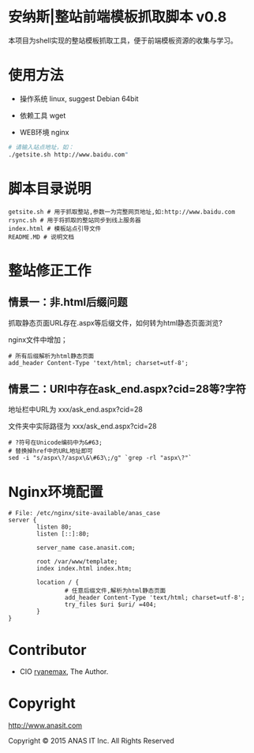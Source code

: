 # 安纳斯|整站前端模板抓取脚本 v0.8
本项目为shell实现的整站模板抓取工具，便于前端模板资源的收集与学习。
# 使用方法
- 操作系统 linux, suggest Debian 64bit

- 依赖工具 wget

- WEB环境 nginx

``` bash
# 请输入站点地址，如：
./getsite.sh http://www.baidu.com"

```

# 脚本目录说明
```
getsite.sh # 用于抓取整站,参数一为完整网页地址,如:http://www.baidu.com
rsync.sh # 用于将抓取的整站同步到线上服务器
index.html # 模板站点引导文件
README.MD # 说明文档
```
# 整站修正工作
## 情景一：非.html后缀问题
抓取静态页面URL存在.aspx等后缀文件，如何转为html静态页面浏览?

nginx文件中增加；
```
# 所有后缀解析为html静态页面
add_header Content-Type 'text/html; charset=utf-8';
```
## 情景二：URI中存在ask_end.aspx?cid=28等?字符
地址栏中URL为 xxx/ask_end.aspx?cid=28

文件夹中实际路径为 xxx/ask_end.aspx\?cid=28

```
# ?符号在Unicode编码中为&#63;
# 替换掉href中的URL地址即可
sed -i "s/aspx\?/aspx\&\#63\;/g" `grep -rl "aspx\?"`

```

# Nginx环境配置
```
# File: /etc/nginx/site-available/anas_case
server {
        listen 80;
        listen [::]:80;

        server_name case.anasit.com;

        root /var/www/template;
        index index.html index.htm;

        location / {
                # 任意后缀文件,解析为html静态页面
                add_header Content-Type 'text/html; charset=utf-8';
                try_files $uri $uri/ =404;
        }
}

```

# Contributor

- CIO [ryanemax](https://ryanamax.github.io/), The Author.

# Copyright

http://www.anasit.com

Copyright © 2015 ANAS IT Inc. All Rights Reserved

